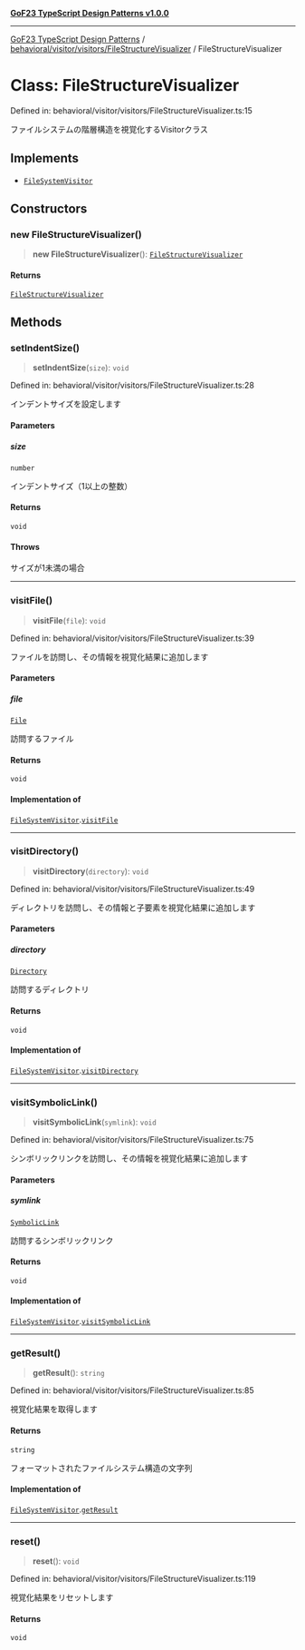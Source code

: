 [**GoF23 TypeScript Design Patterns v1.0.0**](../../../../../README.md)

***

[GoF23 TypeScript Design Patterns](../../../../../README.md) / [behavioral/visitor/visitors/FileStructureVisualizer](../README.md) / FileStructureVisualizer

# Class: FileStructureVisualizer

Defined in: behavioral/visitor/visitors/FileStructureVisualizer.ts:15

ファイルシステムの階層構造を視覚化するVisitorクラス

## Implements

- [`FileSystemVisitor`](../../../FileSystemVisitor/interfaces/FileSystemVisitor.md)

## Constructors

### new FileStructureVisualizer()

> **new FileStructureVisualizer**(): [`FileStructureVisualizer`](FileStructureVisualizer.md)

#### Returns

[`FileStructureVisualizer`](FileStructureVisualizer.md)

## Methods

### setIndentSize()

> **setIndentSize**(`size`): `void`

Defined in: behavioral/visitor/visitors/FileStructureVisualizer.ts:28

インデントサイズを設定します

#### Parameters

##### size

`number`

インデントサイズ（1以上の整数）

#### Returns

`void`

#### Throws

サイズが1未満の場合

***

### visitFile()

> **visitFile**(`file`): `void`

Defined in: behavioral/visitor/visitors/FileStructureVisualizer.ts:39

ファイルを訪問し、その情報を視覚化結果に追加します

#### Parameters

##### file

[`File`](../../../../../structural/composite/File/classes/File.md)

訪問するファイル

#### Returns

`void`

#### Implementation of

[`FileSystemVisitor`](../../../FileSystemVisitor/interfaces/FileSystemVisitor.md).[`visitFile`](../../../FileSystemVisitor/interfaces/FileSystemVisitor.md#visitfile)

***

### visitDirectory()

> **visitDirectory**(`directory`): `void`

Defined in: behavioral/visitor/visitors/FileStructureVisualizer.ts:49

ディレクトリを訪問し、その情報と子要素を視覚化結果に追加します

#### Parameters

##### directory

[`Directory`](../../../../../structural/composite/Directory/classes/Directory.md)

訪問するディレクトリ

#### Returns

`void`

#### Implementation of

[`FileSystemVisitor`](../../../FileSystemVisitor/interfaces/FileSystemVisitor.md).[`visitDirectory`](../../../FileSystemVisitor/interfaces/FileSystemVisitor.md#visitdirectory)

***

### visitSymbolicLink()

> **visitSymbolicLink**(`symlink`): `void`

Defined in: behavioral/visitor/visitors/FileStructureVisualizer.ts:75

シンボリックリンクを訪問し、その情報を視覚化結果に追加します

#### Parameters

##### symlink

[`SymbolicLink`](../../../../../structural/composite/SymbolicLink/classes/SymbolicLink.md)

訪問するシンボリックリンク

#### Returns

`void`

#### Implementation of

[`FileSystemVisitor`](../../../FileSystemVisitor/interfaces/FileSystemVisitor.md).[`visitSymbolicLink`](../../../FileSystemVisitor/interfaces/FileSystemVisitor.md#visitsymboliclink)

***

### getResult()

> **getResult**(): `string`

Defined in: behavioral/visitor/visitors/FileStructureVisualizer.ts:85

視覚化結果を取得します

#### Returns

`string`

フォーマットされたファイルシステム構造の文字列

#### Implementation of

[`FileSystemVisitor`](../../../FileSystemVisitor/interfaces/FileSystemVisitor.md).[`getResult`](../../../FileSystemVisitor/interfaces/FileSystemVisitor.md#getresult)

***

### reset()

> **reset**(): `void`

Defined in: behavioral/visitor/visitors/FileStructureVisualizer.ts:119

視覚化結果をリセットします

#### Returns

`void`

